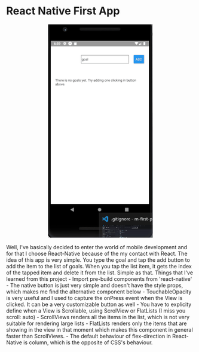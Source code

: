 
# React Native First App
<p align="center">
  <img src="https://github.com/gabrielsxp/rn-first-app/blob/master/screen.gif"></img>
</p>
Well, I've basically decided to enter the world of mobile development and for that I choose React-Native because of the my contact with React.
The idea of this app is very simple. You type the goal and tap the add button to add the item to the list of goals. When you tap the list item, it gets the index of the tapped item and delete it from the list. Simple as that.
Things that I've learned from this project
  - Import pre-build components from 'react-native'
  - The native button is just very simple and doesn't have the style props, which makes me find the alternative component below
  - TouchableOpacity is very useful and I used to capture the onPress event when the View is clicked. It can be a very customizable button as well
  - You have to explicity define when a View is Scrollable, using ScrolView or FlatLists (I miss you scroll: auto)
  - ScrollViews renders all the items in the list, which is not very suitable for rendering large lists
  - FlatLists renders only the items that are showing in the view in that moment which makes this component in general faster than ScrollViews.
  - The default behaviour of flex-direction in React-Native is column, which is the opposite of CSS's behaviour.
  
 
  
